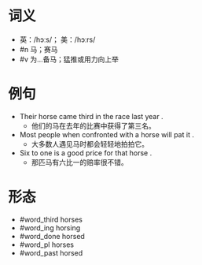 # 词义
- 英：/hɔːs/； 美：/hɔːrs/
- #n 马；赛马
- #v 为…备马；猛推或用力向上举
# 例句
- Their horse came third in the race last year .
	- 他们的马在去年的比赛中获得了第三名。
- Most people when confronted with a horse will pat it .
	- 大多数人遇见马时都会轻轻地拍拍它。
- Six to one is a good price for that horse .
	- 那匹马有六比一的赔率很不错。
# 形态
- #word_third horses
- #word_ing horsing
- #word_done horsed
- #word_pl horses
- #word_past horsed
